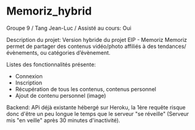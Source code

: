 # Memoriz_hybrid
Groupe 9 / Tang Jean-Luc / Assisté au cours: Oui

Description du projet: Version hybride du projet EIP - Memoriz
Memoriz permet de partager des contenus vidéo/photo affiliés à des tendances/évènements, ou catégories d’évènement.



Listes des fonctionnalités présente:
- Connexion
- Inscription
- Récupération de tous les contenus, contenus personnel
- Ajout de contenu personnel (image)

Backend:
APi déjà existante hébergé sur Heroku, la 1ère requête risque donc d'être un peu longue le temps que le serveur "se réveille" (Serveur mis "en veille" après 30 minutes d'inactivité).

